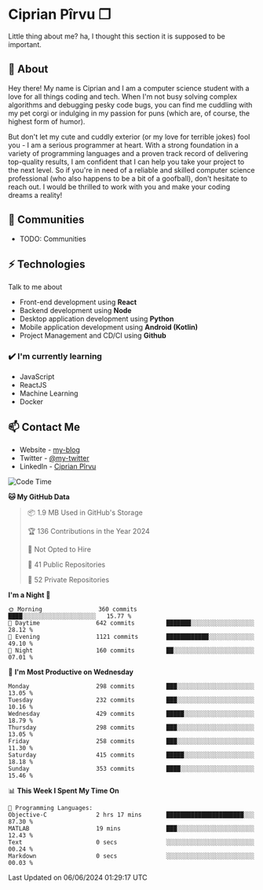 # Ciprian Pîrvu ❐

Little thing about me? ha, I thought this section it is supposed to be important.

## 🧐 About

Hey there! My name is Ciprian and I am a computer science student with a love for all things coding and tech. When I'm not busy solving complex algorithms and debugging pesky code bugs, you can find me cuddling with my pet corgi or indulging in my passion for puns (which are, of course, the highest form of humor).

But don't let my cute and cuddly exterior (or my love for terrible jokes) fool you - I am a serious programmer at heart. With a strong foundation in a variety of programming languages and a proven track record of delivering top-quality results, I am confident that I can help you take your project to the next level. So if you're in need of a reliable and skilled computer science professional (who also happens to be a bit of a goofball), don't hesitate to reach out. I would be thrilled to work with you and make your coding dreams a reality!

## 👯 Communities

-   TODO: Communities

## ⚡ Technologies

Talk to me about

-   Front-end development using **React**
-   Backend development using **Node**
-   Desktop application development using **Python**
-   Mobile application development using **Android (Kotlin)**
-   Project Management and CD/CI using **Github**

### ✔️ I'm currently learning

-   JavaScript
-   ReactJS
-   Machine Learning
-   Docker

## 📫 Contact Me

-   Website - [my-blog]()
-   Twitter - [@my-twitter]()
-   LinkedIn - [Ciprian Pîrvu](https://www.linkedin.com/in/p%C3%AErvu-ciprian-cristian-4415991b1/)

<!--START_SECTION:waka-->
![Code Time](http://img.shields.io/badge/Code%20Time-2%2C082%20hrs%2046%20mins-blue)

**🐱 My GitHub Data** 

> 📦 1.9 MB Used in GitHub's Storage 
 > 
> 🏆 136 Contributions in the Year 2024
 > 
> 🚫 Not Opted to Hire
 > 
> 📜 41 Public Repositories 
 > 
> 🔑 52 Private Repositories 
 > 
**I'm a Night 🦉** 

```text
🌞 Morning                360 commits         ████░░░░░░░░░░░░░░░░░░░░░   15.77 % 
🌆 Daytime                642 commits         ███████░░░░░░░░░░░░░░░░░░   28.12 % 
🌃 Evening                1121 commits        ████████████░░░░░░░░░░░░░   49.10 % 
🌙 Night                  160 commits         ██░░░░░░░░░░░░░░░░░░░░░░░   07.01 % 
```
📅 **I'm Most Productive on Wednesday** 

```text
Monday                   298 commits         ███░░░░░░░░░░░░░░░░░░░░░░   13.05 % 
Tuesday                  232 commits         ███░░░░░░░░░░░░░░░░░░░░░░   10.16 % 
Wednesday                429 commits         █████░░░░░░░░░░░░░░░░░░░░   18.79 % 
Thursday                 298 commits         ███░░░░░░░░░░░░░░░░░░░░░░   13.05 % 
Friday                   258 commits         ███░░░░░░░░░░░░░░░░░░░░░░   11.30 % 
Saturday                 415 commits         █████░░░░░░░░░░░░░░░░░░░░   18.18 % 
Sunday                   353 commits         ████░░░░░░░░░░░░░░░░░░░░░   15.46 % 
```


📊 **This Week I Spent My Time On** 

```text
💬 Programming Languages: 
Objective-C              2 hrs 17 mins       ██████████████████████░░░   87.30 % 
MATLAB                   19 mins             ███░░░░░░░░░░░░░░░░░░░░░░   12.43 % 
Text                     0 secs              ░░░░░░░░░░░░░░░░░░░░░░░░░   00.24 % 
Markdown                 0 secs              ░░░░░░░░░░░░░░░░░░░░░░░░░   00.03 % 
```


 Last Updated on 06/06/2024 01:29:17 UTC
<!--END_SECTION:waka-->

